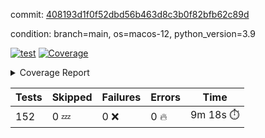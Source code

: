 commit: [408193d1f0f52dbd56b463d8c3b0f82bfb62c89d](https://github.com/rcmdnk/homebrew-file/tree/408193d1f0f52dbd56b463d8c3b0f82bfb62c89d)

condition: branch=main, os=macos-12, python_version=3.9

[![test](https://github.com/rcmdnk/homebrew-file/actions/workflows/test.yml/badge.svg)](https://github.com/rcmdnk/homebrew-file/actions/runs/5848896032)
<a href="https://github.com/rcmdnk/homebrew-file/blob/408193d1f0f52dbd56b463d8c3b0f82bfb62c89d/README.md"><img alt="Coverage" src="https://img.shields.io/badge/Coverage-54%25-orange.svg" /></a><details><summary>Coverage Report </summary><table><tr><th>File</th><th>Stmts</th><th>Miss</th><th>Cover</th><th>Missing</th></tr><tbody><tr><td colspan="5"><b>bin</b></td></tr><tr><td>&nbsp; &nbsp;<a href="https://github.com/rcmdnk/homebrew-file/blob/408193d1f0f52dbd56b463d8c3b0f82bfb62c89d/bin/brew-file">brew-file</a></td><td>1884</td><td>861</td><td>54%</td><td><a href="https://github.com/rcmdnk/homebrew-file/blob/408193d1f0f52dbd56b463d8c3b0f82bfb62c89d/bin/brew-file#L43-L58">43&ndash;58</a>, <a href="https://github.com/rcmdnk/homebrew-file/blob/408193d1f0f52dbd56b463d8c3b0f82bfb62c89d/bin/brew-file#L63-L65">63&ndash;65</a>, <a href="https://github.com/rcmdnk/homebrew-file/blob/408193d1f0f52dbd56b463d8c3b0f82bfb62c89d/bin/brew-file#L158">158</a>, <a href="https://github.com/rcmdnk/homebrew-file/blob/408193d1f0f52dbd56b463d8c3b0f82bfb62c89d/bin/brew-file#L273">273</a>, <a href="https://github.com/rcmdnk/homebrew-file/blob/408193d1f0f52dbd56b463d8c3b0f82bfb62c89d/bin/brew-file#L292">292</a>, <a href="https://github.com/rcmdnk/homebrew-file/blob/408193d1f0f52dbd56b463d8c3b0f82bfb62c89d/bin/brew-file#L357">357</a>, <a href="https://github.com/rcmdnk/homebrew-file/blob/408193d1f0f52dbd56b463d8c3b0f82bfb62c89d/bin/brew-file#L360-L363">360&ndash;363</a>, <a href="https://github.com/rcmdnk/homebrew-file/blob/408193d1f0f52dbd56b463d8c3b0f82bfb62c89d/bin/brew-file#L377-L382">377&ndash;382</a>, <a href="https://github.com/rcmdnk/homebrew-file/blob/408193d1f0f52dbd56b463d8c3b0f82bfb62c89d/bin/brew-file#L420-L425">420&ndash;425</a>, <a href="https://github.com/rcmdnk/homebrew-file/blob/408193d1f0f52dbd56b463d8c3b0f82bfb62c89d/bin/brew-file#L437">437</a>, <a href="https://github.com/rcmdnk/homebrew-file/blob/408193d1f0f52dbd56b463d8c3b0f82bfb62c89d/bin/brew-file#L440">440</a>, <a href="https://github.com/rcmdnk/homebrew-file/blob/408193d1f0f52dbd56b463d8c3b0f82bfb62c89d/bin/brew-file#L645">645</a>, <a href="https://github.com/rcmdnk/homebrew-file/blob/408193d1f0f52dbd56b463d8c3b0f82bfb62c89d/bin/brew-file#L647">647</a>, <a href="https://github.com/rcmdnk/homebrew-file/blob/408193d1f0f52dbd56b463d8c3b0f82bfb62c89d/bin/brew-file#L649">649</a>, <a href="https://github.com/rcmdnk/homebrew-file/blob/408193d1f0f52dbd56b463d8c3b0f82bfb62c89d/bin/brew-file#L666-L670">666&ndash;670</a>, <a href="https://github.com/rcmdnk/homebrew-file/blob/408193d1f0f52dbd56b463d8c3b0f82bfb62c89d/bin/brew-file#L683-L688">683&ndash;688</a>, <a href="https://github.com/rcmdnk/homebrew-file/blob/408193d1f0f52dbd56b463d8c3b0f82bfb62c89d/bin/brew-file#L698">698</a>, <a href="https://github.com/rcmdnk/homebrew-file/blob/408193d1f0f52dbd56b463d8c3b0f82bfb62c89d/bin/brew-file#L714">714</a>, <a href="https://github.com/rcmdnk/homebrew-file/blob/408193d1f0f52dbd56b463d8c3b0f82bfb62c89d/bin/brew-file#L718-L722">718&ndash;722</a>, <a href="https://github.com/rcmdnk/homebrew-file/blob/408193d1f0f52dbd56b463d8c3b0f82bfb62c89d/bin/brew-file#L740-L754">740&ndash;754</a>, <a href="https://github.com/rcmdnk/homebrew-file/blob/408193d1f0f52dbd56b463d8c3b0f82bfb62c89d/bin/brew-file#L847-L862">847&ndash;862</a>, <a href="https://github.com/rcmdnk/homebrew-file/blob/408193d1f0f52dbd56b463d8c3b0f82bfb62c89d/bin/brew-file#L890">890</a>, <a href="https://github.com/rcmdnk/homebrew-file/blob/408193d1f0f52dbd56b463d8c3b0f82bfb62c89d/bin/brew-file#L901-L902">901&ndash;902</a>, <a href="https://github.com/rcmdnk/homebrew-file/blob/408193d1f0f52dbd56b463d8c3b0f82bfb62c89d/bin/brew-file#L910">910</a>, <a href="https://github.com/rcmdnk/homebrew-file/blob/408193d1f0f52dbd56b463d8c3b0f82bfb62c89d/bin/brew-file#L923-L928">923&ndash;928</a>, <a href="https://github.com/rcmdnk/homebrew-file/blob/408193d1f0f52dbd56b463d8c3b0f82bfb62c89d/bin/brew-file#L932-L934">932&ndash;934</a>, <a href="https://github.com/rcmdnk/homebrew-file/blob/408193d1f0f52dbd56b463d8c3b0f82bfb62c89d/bin/brew-file#L938-L941">938&ndash;941</a>, <a href="https://github.com/rcmdnk/homebrew-file/blob/408193d1f0f52dbd56b463d8c3b0f82bfb62c89d/bin/brew-file#L1034-L1036">1034&ndash;1036</a>, <a href="https://github.com/rcmdnk/homebrew-file/blob/408193d1f0f52dbd56b463d8c3b0f82bfb62c89d/bin/brew-file#L1039">1039</a>, <a href="https://github.com/rcmdnk/homebrew-file/blob/408193d1f0f52dbd56b463d8c3b0f82bfb62c89d/bin/brew-file#L1045">1045</a>, <a href="https://github.com/rcmdnk/homebrew-file/blob/408193d1f0f52dbd56b463d8c3b0f82bfb62c89d/bin/brew-file#L1065-L1068">1065&ndash;1068</a>, <a href="https://github.com/rcmdnk/homebrew-file/blob/408193d1f0f52dbd56b463d8c3b0f82bfb62c89d/bin/brew-file#L1130">1130</a>, <a href="https://github.com/rcmdnk/homebrew-file/blob/408193d1f0f52dbd56b463d8c3b0f82bfb62c89d/bin/brew-file#L1159">1159</a>, <a href="https://github.com/rcmdnk/homebrew-file/blob/408193d1f0f52dbd56b463d8c3b0f82bfb62c89d/bin/brew-file#L1192">1192</a>, <a href="https://github.com/rcmdnk/homebrew-file/blob/408193d1f0f52dbd56b463d8c3b0f82bfb62c89d/bin/brew-file#L1195">1195</a>, <a href="https://github.com/rcmdnk/homebrew-file/blob/408193d1f0f52dbd56b463d8c3b0f82bfb62c89d/bin/brew-file#L1207">1207</a>, <a href="https://github.com/rcmdnk/homebrew-file/blob/408193d1f0f52dbd56b463d8c3b0f82bfb62c89d/bin/brew-file#L1209">1209</a>, <a href="https://github.com/rcmdnk/homebrew-file/blob/408193d1f0f52dbd56b463d8c3b0f82bfb62c89d/bin/brew-file#L1240">1240</a>, <a href="https://github.com/rcmdnk/homebrew-file/blob/408193d1f0f52dbd56b463d8c3b0f82bfb62c89d/bin/brew-file#L1244">1244</a>, <a href="https://github.com/rcmdnk/homebrew-file/blob/408193d1f0f52dbd56b463d8c3b0f82bfb62c89d/bin/brew-file#L1248-L1251">1248&ndash;1251</a>, <a href="https://github.com/rcmdnk/homebrew-file/blob/408193d1f0f52dbd56b463d8c3b0f82bfb62c89d/bin/brew-file#L1253-L1256">1253&ndash;1256</a>, <a href="https://github.com/rcmdnk/homebrew-file/blob/408193d1f0f52dbd56b463d8c3b0f82bfb62c89d/bin/brew-file#L1285-L1299">1285&ndash;1299</a>, <a href="https://github.com/rcmdnk/homebrew-file/blob/408193d1f0f52dbd56b463d8c3b0f82bfb62c89d/bin/brew-file#L1304-L1307">1304&ndash;1307</a>, <a href="https://github.com/rcmdnk/homebrew-file/blob/408193d1f0f52dbd56b463d8c3b0f82bfb62c89d/bin/brew-file#L1310-L1316">1310&ndash;1316</a>, <a href="https://github.com/rcmdnk/homebrew-file/blob/408193d1f0f52dbd56b463d8c3b0f82bfb62c89d/bin/brew-file#L1321">1321</a>, <a href="https://github.com/rcmdnk/homebrew-file/blob/408193d1f0f52dbd56b463d8c3b0f82bfb62c89d/bin/brew-file#L1329">1329</a>, <a href="https://github.com/rcmdnk/homebrew-file/blob/408193d1f0f52dbd56b463d8c3b0f82bfb62c89d/bin/brew-file#L1335-L1340">1335&ndash;1340</a>, <a href="https://github.com/rcmdnk/homebrew-file/blob/408193d1f0f52dbd56b463d8c3b0f82bfb62c89d/bin/brew-file#L1351-L1373">1351&ndash;1373</a>, <a href="https://github.com/rcmdnk/homebrew-file/blob/408193d1f0f52dbd56b463d8c3b0f82bfb62c89d/bin/brew-file#L1401">1401</a>, <a href="https://github.com/rcmdnk/homebrew-file/blob/408193d1f0f52dbd56b463d8c3b0f82bfb62c89d/bin/brew-file#L1417-L1424">1417&ndash;1424</a>, <a href="https://github.com/rcmdnk/homebrew-file/blob/408193d1f0f52dbd56b463d8c3b0f82bfb62c89d/bin/brew-file#L1429-L1445">1429&ndash;1445</a>, <a href="https://github.com/rcmdnk/homebrew-file/blob/408193d1f0f52dbd56b463d8c3b0f82bfb62c89d/bin/brew-file#L1450-L1454">1450&ndash;1454</a>, <a href="https://github.com/rcmdnk/homebrew-file/blob/408193d1f0f52dbd56b463d8c3b0f82bfb62c89d/bin/brew-file#L1468-L1515">1468&ndash;1515</a>, <a href="https://github.com/rcmdnk/homebrew-file/blob/408193d1f0f52dbd56b463d8c3b0f82bfb62c89d/bin/brew-file#L1518-L1549">1518&ndash;1549</a>, <a href="https://github.com/rcmdnk/homebrew-file/blob/408193d1f0f52dbd56b463d8c3b0f82bfb62c89d/bin/brew-file#L1554-L1588">1554&ndash;1588</a>, <a href="https://github.com/rcmdnk/homebrew-file/blob/408193d1f0f52dbd56b463d8c3b0f82bfb62c89d/bin/brew-file#L1593-L1674">1593&ndash;1674</a>, <a href="https://github.com/rcmdnk/homebrew-file/blob/408193d1f0f52dbd56b463d8c3b0f82bfb62c89d/bin/brew-file#L1677-L1686">1677&ndash;1686</a>, <a href="https://github.com/rcmdnk/homebrew-file/blob/408193d1f0f52dbd56b463d8c3b0f82bfb62c89d/bin/brew-file#L1699">1699</a>, <a href="https://github.com/rcmdnk/homebrew-file/blob/408193d1f0f52dbd56b463d8c3b0f82bfb62c89d/bin/brew-file#L1704">1704</a>, <a href="https://github.com/rcmdnk/homebrew-file/blob/408193d1f0f52dbd56b463d8c3b0f82bfb62c89d/bin/brew-file#L1709-L1748">1709&ndash;1748</a>, <a href="https://github.com/rcmdnk/homebrew-file/blob/408193d1f0f52dbd56b463d8c3b0f82bfb62c89d/bin/brew-file#L1752-L1861">1752&ndash;1861</a>, <a href="https://github.com/rcmdnk/homebrew-file/blob/408193d1f0f52dbd56b463d8c3b0f82bfb62c89d/bin/brew-file#L1871-L1883">1871&ndash;1883</a>, <a href="https://github.com/rcmdnk/homebrew-file/blob/408193d1f0f52dbd56b463d8c3b0f82bfb62c89d/bin/brew-file#L1887">1887</a>, <a href="https://github.com/rcmdnk/homebrew-file/blob/408193d1f0f52dbd56b463d8c3b0f82bfb62c89d/bin/brew-file#L1896-L1976">1896&ndash;1976</a>, <a href="https://github.com/rcmdnk/homebrew-file/blob/408193d1f0f52dbd56b463d8c3b0f82bfb62c89d/bin/brew-file#L1984-L2029">1984&ndash;2029</a>, <a href="https://github.com/rcmdnk/homebrew-file/blob/408193d1f0f52dbd56b463d8c3b0f82bfb62c89d/bin/brew-file#L2032-L2039">2032&ndash;2039</a>, <a href="https://github.com/rcmdnk/homebrew-file/blob/408193d1f0f52dbd56b463d8c3b0f82bfb62c89d/bin/brew-file#L2043-L2044">2043&ndash;2044</a>, <a href="https://github.com/rcmdnk/homebrew-file/blob/408193d1f0f52dbd56b463d8c3b0f82bfb62c89d/bin/brew-file#L2049-L2093">2049&ndash;2093</a>, <a href="https://github.com/rcmdnk/homebrew-file/blob/408193d1f0f52dbd56b463d8c3b0f82bfb62c89d/bin/brew-file#L2102-L2138">2102&ndash;2138</a>, <a href="https://github.com/rcmdnk/homebrew-file/blob/408193d1f0f52dbd56b463d8c3b0f82bfb62c89d/bin/brew-file#L2141-L2147">2141&ndash;2147</a>, <a href="https://github.com/rcmdnk/homebrew-file/blob/408193d1f0f52dbd56b463d8c3b0f82bfb62c89d/bin/brew-file#L2151-L2159">2151&ndash;2159</a>, <a href="https://github.com/rcmdnk/homebrew-file/blob/408193d1f0f52dbd56b463d8c3b0f82bfb62c89d/bin/brew-file#L2181-L2182">2181&ndash;2182</a>, <a href="https://github.com/rcmdnk/homebrew-file/blob/408193d1f0f52dbd56b463d8c3b0f82bfb62c89d/bin/brew-file#L2186">2186</a>, <a href="https://github.com/rcmdnk/homebrew-file/blob/408193d1f0f52dbd56b463d8c3b0f82bfb62c89d/bin/brew-file#L2197-L2198">2197&ndash;2198</a>, <a href="https://github.com/rcmdnk/homebrew-file/blob/408193d1f0f52dbd56b463d8c3b0f82bfb62c89d/bin/brew-file#L2208-L2377">2208&ndash;2377</a>, <a href="https://github.com/rcmdnk/homebrew-file/blob/408193d1f0f52dbd56b463d8c3b0f82bfb62c89d/bin/brew-file#L2383-L2538">2383&ndash;2538</a>, <a href="https://github.com/rcmdnk/homebrew-file/blob/408193d1f0f52dbd56b463d8c3b0f82bfb62c89d/bin/brew-file#L2566">2566</a>, <a href="https://github.com/rcmdnk/homebrew-file/blob/408193d1f0f52dbd56b463d8c3b0f82bfb62c89d/bin/brew-file#L2591">2591</a>, <a href="https://github.com/rcmdnk/homebrew-file/blob/408193d1f0f52dbd56b463d8c3b0f82bfb62c89d/bin/brew-file#L2668">2668</a>, <a href="https://github.com/rcmdnk/homebrew-file/blob/408193d1f0f52dbd56b463d8c3b0f82bfb62c89d/bin/brew-file#L2673-L2684">2673&ndash;2684</a>, <a href="https://github.com/rcmdnk/homebrew-file/blob/408193d1f0f52dbd56b463d8c3b0f82bfb62c89d/bin/brew-file#L2708-L2716">2708&ndash;2716</a>, <a href="https://github.com/rcmdnk/homebrew-file/blob/408193d1f0f52dbd56b463d8c3b0f82bfb62c89d/bin/brew-file#L2733">2733</a>, <a href="https://github.com/rcmdnk/homebrew-file/blob/408193d1f0f52dbd56b463d8c3b0f82bfb62c89d/bin/brew-file#L2739">2739</a>, <a href="https://github.com/rcmdnk/homebrew-file/blob/408193d1f0f52dbd56b463d8c3b0f82bfb62c89d/bin/brew-file#L2751">2751</a>, <a href="https://github.com/rcmdnk/homebrew-file/blob/408193d1f0f52dbd56b463d8c3b0f82bfb62c89d/bin/brew-file#L2767">2767</a>, <a href="https://github.com/rcmdnk/homebrew-file/blob/408193d1f0f52dbd56b463d8c3b0f82bfb62c89d/bin/brew-file#L2779">2779</a>, <a href="https://github.com/rcmdnk/homebrew-file/blob/408193d1f0f52dbd56b463d8c3b0f82bfb62c89d/bin/brew-file#L2781-L2785">2781&ndash;2785</a>, <a href="https://github.com/rcmdnk/homebrew-file/blob/408193d1f0f52dbd56b463d8c3b0f82bfb62c89d/bin/brew-file#L2789-L2792">2789&ndash;2792</a>, <a href="https://github.com/rcmdnk/homebrew-file/blob/408193d1f0f52dbd56b463d8c3b0f82bfb62c89d/bin/brew-file#L2795-L2798">2795&ndash;2798</a>, <a href="https://github.com/rcmdnk/homebrew-file/blob/408193d1f0f52dbd56b463d8c3b0f82bfb62c89d/bin/brew-file#L2801-L2809">2801&ndash;2809</a>, <a href="https://github.com/rcmdnk/homebrew-file/blob/408193d1f0f52dbd56b463d8c3b0f82bfb62c89d/bin/brew-file#L2838-L2845">2838&ndash;2845</a>, <a href="https://github.com/rcmdnk/homebrew-file/blob/408193d1f0f52dbd56b463d8c3b0f82bfb62c89d/bin/brew-file#L2856-L2863">2856&ndash;2863</a>, <a href="https://github.com/rcmdnk/homebrew-file/blob/408193d1f0f52dbd56b463d8c3b0f82bfb62c89d/bin/brew-file#L2944-L2946">2944&ndash;2946</a>, <a href="https://github.com/rcmdnk/homebrew-file/blob/408193d1f0f52dbd56b463d8c3b0f82bfb62c89d/bin/brew-file#L2967">2967</a>, <a href="https://github.com/rcmdnk/homebrew-file/blob/408193d1f0f52dbd56b463d8c3b0f82bfb62c89d/bin/brew-file#L2973">2973</a>, <a href="https://github.com/rcmdnk/homebrew-file/blob/408193d1f0f52dbd56b463d8c3b0f82bfb62c89d/bin/brew-file#L2984-L3596">2984&ndash;3596</a>, <a href="https://github.com/rcmdnk/homebrew-file/blob/408193d1f0f52dbd56b463d8c3b0f82bfb62c89d/bin/brew-file#L3600">3600</a></td></tr><tr><td><b>TOTAL</b></td><td><b>1884</b></td><td><b>861</b></td><td><b>54%</b></td><td>&nbsp;</td></tr></tbody></table></details>

| Tests | Skipped | Failures | Errors | Time |
| ----- | ------- | -------- | -------- | ------------------ |
| 152 | 0 :zzz: | 0 :x: | 0 :fire: | 9m 18s :stopwatch: |

